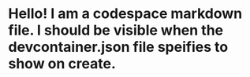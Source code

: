 # Hello! I am a codespace markdown file. I should be visible when the devcontainer.json file speifies to show on create.